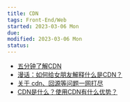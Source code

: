 ```yaml
---
title: CDN
tags: Front-End/Web    
started: 2023-03-06 Mon
due: 
modified: 2023-03-06 Mon
status: 
---
```

- [五分钟了解CDN](https://juejin.cn/post/6844903605888090125 "https://juejin.cn/post/6844903605888090125")
- [漫话：如何给女朋友解释什么是CDN？](https://juejin.cn/post/6844903906296725518 "https://juejin.cn/post/6844903906296725518")
- [关于 cdn、回源等问题一网打尽](https://juejin.cn/post/6844903604596244493 "https://juejin.cn/post/6844903604596244493")
- [CDN是什么？使用CDN有什么优势？](https://link.juejin.cn/?target=https%3A%2F%2Fwww.zhihu.com%2Fquestion%2F36514327%3Frf%3D37353035 "https://www.zhihu.com/question/36514327?rf=37353035")